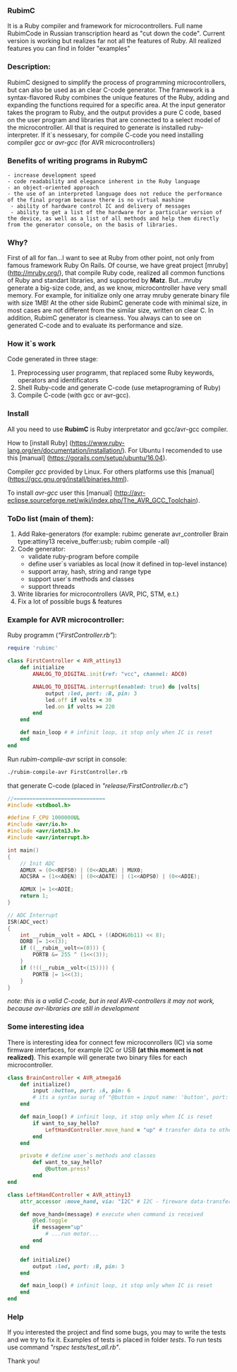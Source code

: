 ### RubimC
It is a Ruby compiler and framework for microcontrollers. Full name RubimCode in Russian transcription heard as "cut down the code". Current version is working but realizes far not all the features of Ruby. All realized features you can find in folder "examples"

### Description:
RubimC designed to simplify the process of programming microcontrollers, but can also be used as an clear С-code generator. The framework is a syntax-flavored Ruby combines the unique features of the Ruby, adding and expanding the functions required for a specific area. At the input  generator takes the program to Ruby, and the output provides a pure C code, based on the user program and libraries that are connected to a select model of the microcontroller. All that is required to generate is installed ruby-interpreter. If it`s nessesary, for compile C-code you need installing compiler *gcc* or *avr-gcc* (for AVR microcontrollers)

### Benefits of writing programs in RubymC 
    - increase development speed
    - code readability and elegance inherent in the Ruby language
    - an object-oriented approach
    - the use of an interpreted language does not reduce the performance of the final program because there is no virtual mashine
     - ability of hardware control IC and delivery of messages
     - ability to get a list of the hardware for a particular version of the device, as well as a list of all methods and help them directly from the generator console, on the basis of libraries.

### Why?
First of all for fan...I want to see at Ruby from other point, not only from famous framework Ruby On Rails. Of course, we have great project [mruby] (http://mruby.org/), that compile Ruby code, realized all common functions of Ruby and standart libraries, and supported by **Matz**. But...mruby generate a big-size code, and, as we know, microcontroller have very small memory. For example, for initialize only one array mruby generate binary file with size 1MB! At the other side RubimC generate code with minimal size, in most cases are not different from the similar size, written on clear C. In addition, RubimC generator is clearness. You always can to see on generated C-code and to evaluate its performance and size.

### How it`s work
Code generated in three stage:
1. Preprocessing user programm, that replaced some Ruby keywords, operators and identificators
2. Shell Ruby-code and generate C-code (use metaprograming of Ruby)
3. Compile C-code (with gcc or avr-gcc).

### Install
All you need to use **RubimC** is Ruby interpretator and gcc/avr-gcc compiler. 

How to [install Ruby] (https://www.ruby-lang.org/en/documentation/installation/). For Ubuntu I recomended to use this [manual] (https://gorails.com/setup/ubuntu/16.04).

Compiler *gcc* provided by Linux. For others platforms use this [manual] (https://gcc.gnu.org/install/binaries.html).

To install *avr-gcc* user this [manual] (http://avr-eclipse.sourceforge.net/wiki/index.php/The_AVR_GCC_Toolchain).


### ToDo list (main of them):
1. Add Rake-generators (for example: rubimc generate avr_controller Brain type:attiny13 receive_buffer:usb; rubim compile -all)
2. Code generator:
    + validate ruby-program before compile
    + define user`s variables as local (now it defined in top-level instance)
    + support array, hash, string and range type
    + support user`s methods and classes
    + support threads
3. Write libraries for microcontrollers (AVR, PIC, STM, e.t.)
4. Fix a lot of possible bugs & features

### Example for AVR microcontroller:
Ruby programm (*"FirstController.rb"*):
```ruby
require 'rubimc'

class FirstController < AVR_attiny13
    def initialize
        ANALOG_TO_DIGITAL.init(ref: "vcc", channel: ADC0)

        ANALOG_TO_DIGITAL.interrupt(enabled: true) do |volts|
            output :led, port: :B, pin: 3
            led.off if volts < 30
            led.on if volts >= 220
        end
    end

    def main_loop # # infinit loop, it stop only when IC is reset
    end
end
```

Run *rubim-compile-avr* script in console:
```sh
./rubim-compile-avr FirstController.rb
```

that generate C-code (placed in *"release/FirstController.rb.c"*)
```c
//=============================
#include <stdbool.h>

#define F_CPU 1000000UL
#include <avr/io.h>
#include <avr/iotn13.h>
#include <avr/interrupt.h>

int main() 
{
    // Init ADC
    ADMUX = (0<<REFS0) | (0<<ADLAR) | MUX0;
    ADCSRA = (1<<ADEN) | (0<<ADATE) | (1<<ADPS0) | (0<<ADIE);

    ADMUX |= 1<<ADIE;
    return 1;
}

// ADC Interrupt
ISR(ADC_vect)
{
    int __rubim__volt = ADCL + ((ADCH&0b11) << 8);
    DDRB |= 1<<(3);
    if ((__rubim__volt<=(0))) {
        PORTB &= 255 ^ (1<<(3));
    }
    if (!((__rubim__volt<(15)))) {
        PORTB |= 1<<(3);
    }
}
```
*note: this is a valid C-code, but in real AVR-controllers it may not work, because avr-libraries are still in development*

### Some interesting idea
There is interesting idea for connect few microconrollers (IC) via some firmware interfaces, for example I2C or USB **(at this moment is not realized)**. This example will generate two binary files for each microcontroller. 

```ruby
class BrainController < AVR_atmega16
    def initialize()
        input :button, port: :A, pin: 6 
        # its a syntax surag of "@button = input name: 'button', port: 'A', pin: 6"
    end

    def main_loop() # infinit loop, it stop only when IC is reset
        if want_to_say_hello?
            LeftHandController.move_hand = "up" # transfer data to other controller
        end
    end

    private # define user`s methods and classes
        def want_to_say_hello?
            @button.press?
        end
end

class LeftHandController < AVR_attiny13
    attr_accessor :move_hand, via: "I2C" # I2C - fireware data-transfer bus

    def move_hand=(message) # execute when command is received
        @led.toggle
        if message=="up" 
            # ...run motor...
        end
    end

    def initialize()
        output :led, port: :B, pin: 3
    end

    def main_loop() # infinit loop, it stop only when IC is reset
    end
end
```

### Help
If you interested the project and find some bugs, you may to write the tests and we try to fix it. Examples of tests is placed in folder *tests*. To run tests use command *"rspec tests/test_all.rb"*.

Thank you!
